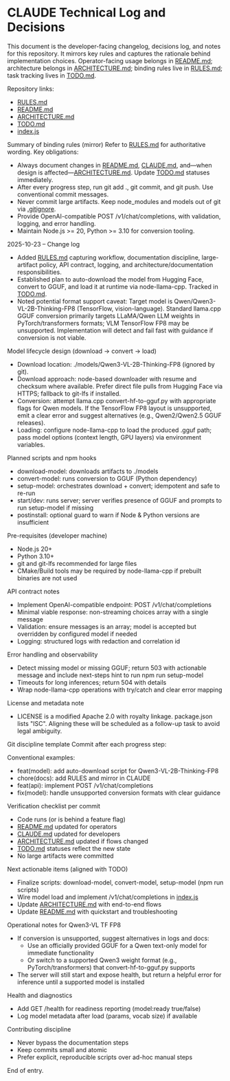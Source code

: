 # CLAUDE Technical Log and Decisions

This document is the developer-facing changelog, decisions log, and notes for this repository. It mirrors key rules and captures the rationale behind implementation choices. Operator-facing usage belongs in [README.md](README.md); architecture belongs in [ARCHITECTURE.md](ARCHITECTURE.md); binding rules live in [RULES.md](RULES.md); task tracking lives in [TODO.md](TODO.md).

Repository links:
- [RULES.md](RULES.md)
- [README.md](README.md)
- [ARCHITECTURE.md](ARCHITECTURE.md)
- [TODO.md](TODO.md)
- [index.js](index.js)

Summary of binding rules (mirror)
Refer to [RULES.md](RULES.md) for authoritative wording. Key obligations:
- Always document changes in [README.md](README.md), [CLAUDE.md](CLAUDE.md), and—when design is affected—[ARCHITECTURE.md](ARCHITECTURE.md). Update [TODO.md](TODO.md) statuses immediately.
- After every progress step, run git add ., git commit, and git push. Use conventional commit messages.
- Never commit large artifacts. Keep node_modules and models out of git via [.gitignore](.gitignore).
- Provide OpenAI-compatible POST /v1/chat/completions, with validation, logging, and error handling.
- Maintain Node.js >= 20, Python >= 3.10 for conversion tooling.

2025-10-23 – Change log
- Added [RULES.md](RULES.md) capturing workflow, documentation discipline, large-artifact policy, API contract, logging, and architecture/documentation responsibilities.
- Established plan to auto-download the model from Hugging Face, convert to GGUF, and load it at runtime via node-llama-cpp. Tracked in [TODO.md](TODO.md).
- Noted potential format support caveat: Target model is Qwen/Qwen3-VL-2B-Thinking-FP8 (TensorFlow, vision-language). Standard llama.cpp GGUF conversion primarily targets LLaMA/Qwen LLM weights in PyTorch/transformers formats; VLM TensorFlow FP8 may be unsupported. Implementation will detect and fail fast with guidance if conversion is not viable.

Model lifecycle design (download → convert → load)
- Download location: ./models/Qwen3-VL-2B-Thinking-FP8 (ignored by git).
- Download approach: node-based downloader with resume and checksum where available. Prefer direct file pulls from Hugging Face via HTTPS; fallback to git-lfs if installed.
- Conversion: attempt llama.cpp convert-hf-to-gguf.py with appropriate flags for Qwen models. If the TensorFlow FP8 layout is unsupported, emit a clear error and suggest alternatives (e.g., Qwen2/Qwen2.5 GGUF releases).
- Loading: configure node-llama-cpp to load the produced .gguf path; pass model options (context length, GPU layers) via environment variables.

Planned scripts and npm hooks
- download-model: downloads artifacts to ./models
- convert-model: runs conversion to GGUF (Python dependency)
- setup-model: orchestrates download + convert; idempotent and safe to re-run
- start/dev: runs server; server verifies presence of GGUF and prompts to run setup-model if missing
- postinstall: optional guard to warn if Node & Python versions are insufficient

Pre-requisites (developer machine)
- Node.js 20+
- Python 3.10+
- git and git-lfs recommended for large files
- CMake/Build tools may be required by node-llama-cpp if prebuilt binaries are not used

API contract notes
- Implement OpenAI-compatible endpoint: POST /v1/chat/completions
- Minimal viable response: non-streaming choices array with a single message
- Validation: ensure messages is an array; model is accepted but overridden by configured model if needed
- Logging: structured logs with redaction and correlation id

Error handling and observability
- Detect missing model or missing GGUF; return 503 with actionable message and include next-steps hint to run npm run setup-model
- Timeouts for long inferences; return 504 with details
- Wrap node-llama-cpp operations with try/catch and clear error mapping

License and metadata note
- LICENSE is a modified Apache 2.0 with royalty linkage. package.json lists "ISC". Aligning these will be scheduled as a follow-up task to avoid legal ambiguity.

Git discipline template
Commit after each progress step:

Conventional examples:
- feat(model): add auto-download script for Qwen3-VL-2B-Thinking-FP8
- chore(docs): add RULES and mirror in CLAUDE
- feat(api): implement POST /v1/chat/completions
- fix(model): handle unsupported conversion formats with clear guidance

Verification checklist per commit
- Code runs (or is behind a feature flag)
- [README.md](README.md) updated for operators
- [CLAUDE.md](CLAUDE.md) updated for developers
- [ARCHITECTURE.md](ARCHITECTURE.md) updated if flows changed
- [TODO.md](TODO.md) statuses reflect the new state
- No large artifacts were committed

Next actionable items (aligned with TODO)
- Finalize scripts: download-model, convert-model, setup-model (npm run scripts)
- Wire model load and implement /v1/chat/completions in [index.js](index.js)
- Update [ARCHITECTURE.md](ARCHITECTURE.md) with end-to-end flows
- Update [README.md](README.md) with quickstart and troubleshooting

Operational notes for Qwen3-VL TF FP8
- If conversion is unsupported, suggest alternatives in logs and docs:
  - Use an officially provided GGUF for a Qwen text-only model for immediate functionality
  - Or switch to a supported Qwen3 weight format (e.g., PyTorch/transformers) that convert-hf-to-gguf.py supports
- The server will still start and expose health, but return a helpful error for inference until a supported model is installed

Health and diagnostics
- Add GET /health for readiness reporting (model:ready true/false)
- Log model metadata after load (params, vocab size) if available

Contributing discipline
- Never bypass the documentation steps
- Keep commits small and atomic
- Prefer explicit, reproducible scripts over ad-hoc manual steps

End of entry.